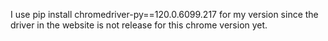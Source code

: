 I use pip install chromedriver-py==120.0.6099.217 for my version since the driver in the website is not release for this chrome version yet.